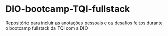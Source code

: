 # DIO-bootcamp-TQI-fullstack
Repositório para incluir as anotações pessoais e os desafios feitos durante o bootcamp fullstack da TQI com a DIO
